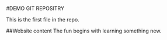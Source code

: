 #DEMO GIT REPOSITRY

This is the first file in the repo.

##Website content
The fun begins with learning something new.

